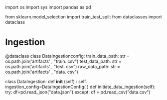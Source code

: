 
import os
import sys
import pandas as pd

from sklearn.model_selection import train_test_split
from dataclasses import dataclass

# Ingestion

@dataclass
class DataIngestionconfig:
  train_data_path: str = os.path.join('artifacts' , "train. csv")
  test_data_path: str = os.path.join('artifacts' , "test. csv")
  raw_data_path: str = os.path.join('artifacts' , "data. csv")

class DataIngestion:
  def __init__ (self) :
  self. ingestion_config=DataIngestionConfig( )
  def initiate_data_ingestion(self):
    try:
      df=pd.read_json("data.json")
    except:
      df = pd.read_csv("data.csv")

